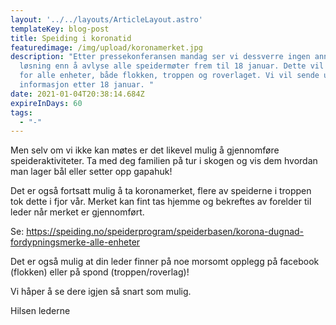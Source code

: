 ```yaml
---
layout: '../../layouts/ArticleLayout.astro'
templateKey: blog-post
title: Speiding i koronatid
featuredimage: /img/upload/koronamerket.jpg
description: "Etter pressekonferansen mandag ser vi dessverre ingen annen
  løsning enn å avlyse alle speidermøter frem til 18 januar. Dette vil gjelde
  for alle enheter, både flokken, troppen og roverlaget. Vi vil sende ut ny
  informasjon etter 18 januar. "
date: 2021-01-04T20:38:14.684Z
expireInDays: 60
tags:
  - "-"
---
```

Men selv om vi ikke kan møtes er det likevel mulig å gjennomføre speideraktiviteter. Ta med deg familien på tur i skogen og vis dem hvordan man lager bål eller setter opp gapahuk! 

Det er også fortsatt mulig å ta koronamerket, flere av speiderne i troppen tok dette i fjor vår. Merket kan fint tas hjemme og bekreftes av forelder til leder når merket er gjennomført. 

Se: https://speiding.no/speiderprogram/speiderbasen/korona-dugnad-fordypningsmerke-alle-enheter

Det er også mulig at din leder finner på noe morsomt opplegg på facebook (flokken) eller på spond (troppen/roverlag)! 

Vi håper å se dere igjen så snart som mulig.

Hilsen lederne